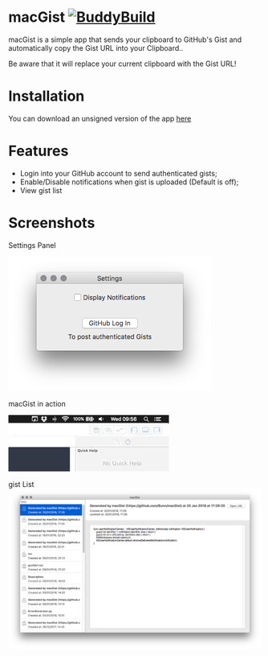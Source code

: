 # macGist [![BuddyBuild](https://dashboard.buddybuild.com/api/statusImage?appID=594c2ca838929b0001eee42e&branch=master&build=latest)](https://dashboard.buddybuild.com/apps/594c2ca838929b0001eee42e/build/latest?branch=master)

macGist is a simple app that sends your clipboard to GitHub's Gist and automatically copy the Gist URL into your Clipboard.. 

Be aware that it will replace your current clipboard with the Gist URL!


# Installation
You can download an unsigned version of the app [here](https://github.com/Bunn/macGist/releases/latest)


# Features
- Login into your GitHub account to send authenticated gists;
- Enable/Disable notifications when gist is uploaded (Default is off);
- View gist list

# Screenshots
Settings Panel

![screenshot](./other/settings.png)

macGist in action

![screenshot](./other/gist.gif)

gist List
![screenshot](./other/gistList.png)

